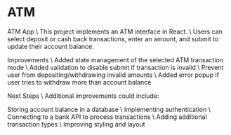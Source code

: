 # ATM

ATM App \\
This project implements an ATM interface in React. \\
Users can select deposit or cash back transactions, enter an amount, and submit to update their account balance. 

Improvements \\
Added state management of the selected ATM transaction mode \\
Added validation to disable submit if transaction is invalid \\
Prevent user from depositing/withdrawing invalid amounts \\ 
Added error popup if user tries to withdraw more than account balance 

Next Steps \\ 
Additional improvements could include: 

Storing account balance in a database \\
Implementing authentication \\
Connecting to a bank API to process transactions \\
Adding additional transaction types \\
Improving styling and layout
